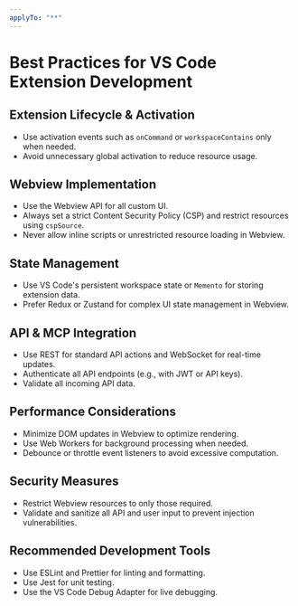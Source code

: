 ```yaml
---
applyTo: "**"
---
```

# Best Practices for VS Code Extension Development

## Extension Lifecycle & Activation
- Use activation events such as `onCommand` or `workspaceContains` only when needed.
- Avoid unnecessary global activation to reduce resource usage.

## Webview Implementation
- Use the Webview API for all custom UI.
- Always set a strict Content Security Policy (CSP) and restrict resources using `cspSource`.
- Never allow inline scripts or unrestricted resource loading in Webview.

## State Management
- Use VS Code's persistent workspace state or `Memento` for storing extension data.
- Prefer Redux or Zustand for complex UI state management in Webview.

## API & MCP Integration
- Use REST for standard API actions and WebSocket for real-time updates.
- Authenticate all API endpoints (e.g., with JWT or API keys).
- Validate all incoming API data.

## Performance Considerations
- Minimize DOM updates in Webview to optimize rendering.
- Use Web Workers for background processing when needed.
- Debounce or throttle event listeners to avoid excessive computation.

## Security Measures
- Restrict Webview resources to only those required.
- Validate and sanitize all API and user input to prevent injection vulnerabilities.

## Recommended Development Tools
- Use ESLint and Prettier for linting and formatting.
- Use Jest for unit testing.
- Use the VS Code Debug Adapter for live debugging.